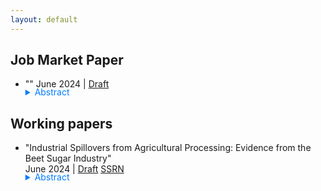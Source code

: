 ```yaml
---
layout: default
---
```

## Job Market Paper
- ""
June 2024 | [Draft](../assets/papers/paper.pdf)

    <details>
        <summary style="margin-top: -1.3em; cursor: pointer; color: #007BFF;">Abstract</summary>
        <p class="notice" style="margin-top:0 !important">
            This is an abstract 
        </p>
    </details>


## Working papers

- "Industrial Spillovers from Agricultural Processing: Evidence from the Beet Sugar Industry"    
June 2024 | [Draft](../assets/papers/baek_beet.pdf) [SSRN](https://papers.ssrn.com/sol3/papers.cfm?abstract_id=4859645)

    <details>
        <summary style="margin-top: -1.3em; cursor: pointer; color: #007BFF;">Abstract</summary>
        <p class="notice" style="margin-top:0 !important">
            This paper investigates the role of the agricultural processing industry in local industrial development through the U.S. beet sugar industry, which processes a heavy and perishable crop requiring large-scale local facilities. To address the endogenous location choice of plant openings, I use a trade journal that lists potential sites for beet sugar plants. By comparing counties where factories were established with those not ultimately selected, I find that plant openings had long-lasting effects on both manufacturing and agricultural activities. These effects stem from local spillovers through input-output linkages rather than from improvements in public goods or amenities. 
        </p>
    </details>
